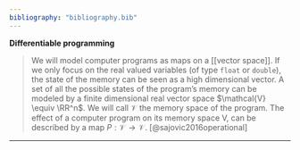 ```yaml
---
bibliography: "bibliography.bib"
---
```


**Differentiable programming**

> We will model computer programs as maps on a [[vector space]]. If we only focus on the real valued variables (of type `float` or `double`), the state of the memory can be seen as a high dimensional vector. A set of all the possible states of the program’s memory can be modeled by a finite dimensional real vector space $\mathcal{V} \equiv \RR^n$. We will call $\mathcal{V}$ the memory space of the program. The effect of a computer program on its memory space V, can be described by a map $P: \mathcal{V} \to \mathcal{V}$. [@sajovic2016operational]

---